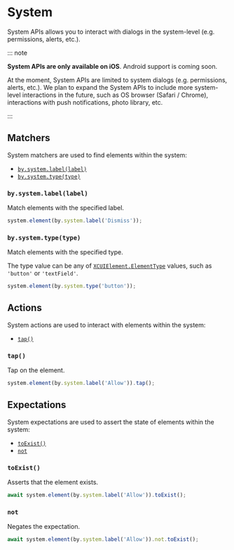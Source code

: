 # System

System APIs allows you to interact with dialogs in the system-level (e.g. permissions, alerts, etc.).

::: note

**System APIs are only available on iOS**. Android support is coming soon.

At the moment, System APIs are limited to system dialogs (e.g. permissions, alerts, etc.).
We plan to expand the System APIs to include more system-level interactions in the future,
such as OS browser (Safari / Chrome), interactions with push notifications, photo library, etc.

:::

## Matchers

System matchers are used to find elements within the system:

- [`by.system.label(label)`]
- [`by.system.type(type)`]

### `by.system.label(label)`

Match elements with the specified label.

```js
system.element(by.system.label('Dismiss'));
```

### `by.system.type(type)`

Match elements with the specified type.

The type value can be any of [`XCUIElement.ElementType`][iOS element-type] values, such as `'button'` or `'textField'`.

```js
system.element(by.system.type('button'));
```

## Actions

System actions are used to interact with elements within the system:

- [`tap()`]

### `tap()`

Tap on the element.

```js
system.element(by.system.label('Allow')).tap();
```

## Expectations

System expectations are used to assert the state of elements within the system:

- [`toExist()`]
- [`not`]

### `toExist()`

Asserts that the element exists.

```js
await system.element(by.system.label('Allow')).toExist();
```

### `not`

Negates the expectation.

```js
await system.element(by.system.label('Allow')).not.toExist();
```

[`by.system.label(label)`]: #bysystemlabellabel
[`by.system.type(type)`]: #bysystemtypetype
[`tap()`]: #tap
[`toExist()`]: #toexist
[`not`]: #not
[iOS element-type]: https://developer.apple.com/documentation/xctest/xcuielement/elementtype
